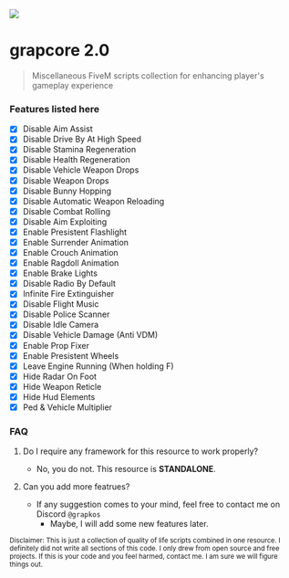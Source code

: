 ![](https://komarev.com/ghpvc/?username=grapkos&color=3A3960&abbreviated=true&label=REPOSTORY+VIEWS&style=for-the-badge)

# grapcore 2.0
> Miscellaneous FiveM scripts collection for enhancing player's gameplay experience

### Features listed here
- [x]  Disable Aim Assist
- [x]  Disable Drive By At High Speed
- [x]  Disable Stamina Regeneration
- [x]  Disable Health Regeneration
- [x]  Disable Vehicle Weapon Drops
- [x]  Disable Weapon Drops
- [x]  Disable Bunny Hopping
- [x]  Disable Automatic Weapon Reloading
- [x]  Disable Combat Rolling
- [x]  Disable Aim Exploiting
- [x]  Enable Presistent Flashlight
- [x]  Enable Surrender Animation
- [x]  Enable Crouch Animation
- [x]  Enable Ragdoll Animation
- [x]  Enable Brake Lights
- [x]  Disable Radio By Default
- [x]  Infinite Fire Extinguisher
- [x]  Disable Flight Music
- [x]  Disable Police Scanner
- [x]  Disable Idle Camera
- [x]  Disable Vehicle Damage (Anti VDM)
- [x]  Enable Prop Fixer
- [x]  Enable Presistent Wheels
- [x]  Leave Engine Running (When holding F)
- [x]  Hide Radar On Foot
- [x]  Hide Weapon Reticle
- [x]  Hide Hud Elements
- [x]  Ped & Vehicle Multiplier

### FAQ
1. Do I require any framework for this resource to work properly?
     - No, you do not. This resource is **STANDALONE**.

2. Can you add more featrues?
     - If any suggestion comes to your mind, feel free to contact me on Discord `@grapkos`
       - Maybe, I will add some new features later.

<sub>Disclaimer: This is just a collection of quality of life scripts combined in one resource. I definitely did not write all sections of this code. I only drew from open source and free projects. If this is your code and you feel harmed, contact me. I am sure we will figure things out.</sub>
